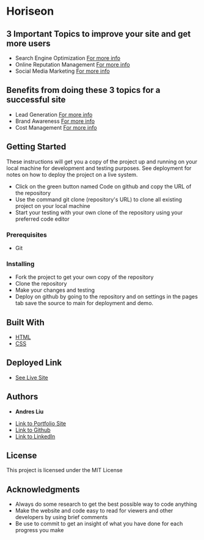 # Horiseon

## 3 Important Topics to improve your site and get more users

* Search Engine Optimization
[For more info](./assets/images/screenshots/seo.PNG)
* Online Reputation Management
[For more info](./assets/images/screenshots/orm.PNG)
* Social Media Marketing
[For more info](./assets/images/screenshots/smm.PNG)

## Benefits from doing these 3 topics for a successful site

* Lead Generation
[For more info](./assets/images/screenshots/lead-generation-screenshot.PNG)
* Brand Awareness
[For more info](./assets/images/screenshots/brand-awareness-screenshot.PNG)
* Cost Management
[For more info](./assets/images/screenshots/cost-management-screenshot.PNG)

## Getting Started

These instructions will get you a copy of the project up and running on your local machine for development and testing purposes. See deployment for notes on how to deploy the project on a live system.

* Click on the green button named Code on github and copy the URL of the repository
* Use the command git clone (repository's URL) to clone all existing project on your local machine
* Start your testing with your own clone of the repository using your preferred code editor

### Prerequisites

* Git

### Installing

* Fork the project to get your own copy of the repository
* Clone the repository
* Make your changes and testing
* Deploy on github by going to the repository and on settings in the pages tab save the source to main for deployment and demo.

## Built With

* [HTML](https://developer.mozilla.org/en-US/docs/Web/HTML)
* [CSS](https://developer.mozilla.org/en-US/docs/Web/CSS)

## Deployed Link

* [See Live Site](https://andresliu22.github.io/code-refactor/)

## Authors

* **Andres Liu** 

- [Link to Portfolio Site](https://andresliu22.github.io/portfolio/)
- [Link to Github](https://github.com/andresliu22/)
- [Link to LinkedIn](https://www.linkedin.com/in/andresliu22/)

## License

This project is licensed under the MIT License 

## Acknowledgments

* Always do some research to get the best possible way to code anything
* Make the website and code easy to read for viewers and other developers by using brief comments
* Be use to commit to get an insight of what you have done for each progress you make
